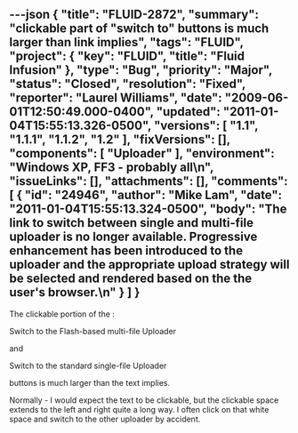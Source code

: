 ---json
{
  "title": "FLUID-2872",
  "summary": "clickable part of \"switch to\" buttons is much larger than link implies",
  "tags": "FLUID",
  "project": {
    "key": "FLUID",
    "title": "Fluid Infusion"
  },
  "type": "Bug",
  "priority": "Major",
  "status": "Closed",
  "resolution": "Fixed",
  "reporter": "Laurel Williams",
  "date": "2009-06-01T12:50:49.000-0400",
  "updated": "2011-01-04T15:55:13.326-0500",
  "versions": [
    "1.1",
    "1.1.1",
    "1.1.2",
    "1.2"
  ],
  "fixVersions": [],
  "components": [
    "Uploader"
  ],
  "environment": "Windows XP, FF3 - probably all\n",
  "issueLinks": [],
  "attachments": [],
  "comments": [
    {
      "id": "24946",
      "author": "Mike Lam",
      "date": "2011-01-04T15:55:13.324-0500",
      "body": "The link to switch between single and multi-file uploader is no longer available.   Progressive enhancement has been introduced to the uploader and the appropriate upload strategy will be selected and rendered based on the the user's browser.\n"
    }
  ]
}
---
The clickable portion of the :

Switch to the Flash-based multi-file Uploader

and&#x20;

Switch to the standard single-file Uploader

buttons is much larger than the text implies.

Normally - I would expect the text to be clickable, but the clickable space extends to the left and right quite a long way. I often click on that white space and switch to the other uploader by accident.

        